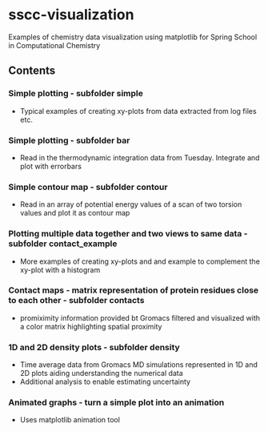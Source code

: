 # sscc-visualization
Examples of chemistry data visualization using matplotlib for Spring School in Computational Chemistry

## Contents

### Simple plotting - subfolder simple
* Typical examples of creating xy-plots from data extracted from log files etc.

### Simple plotting - subfolder bar
* Read in the thermodynamic integration data from Tuesday. Integrate and plot with errorbars

### Simple contour map - subfolder contour
* Read in an array of potential energy values of a scan of two torsion values and plot it as contour map

### Plotting multiple data together and two views to same data - subfolder contact_example
* More examples of creating xy-plots and and example to complement the xy-plot with a histogram

### Contact maps - matrix representation of protein residues close to each other - subfolder contacts
* promiximity information provided bt Gromacs filtered and visualized with a color matrix highlighting spatial proximity

### 1D and 2D density plots - subfolder density
* Time average data from Gromacs MD simulations represented in 1D and 2D plots aiding understanding the numerical data
* Additional analysis to enable estimating uncertainty

### Animated graphs - turn a simple plot into an animation
* Uses matplotlib animation tool

